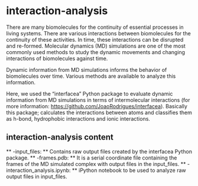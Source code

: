 # interaction-analysis

There are many biomolecules for the continuity of essential processes in living systems. There are various interactions between biomolecules for the continuity of these activities. In time, these interactions can be disrupted and re-formed. Molecular dynamics (MD) simulations are one of the most commonly used methods to study the dynamic movements and changing interactions of biomolecules against time.

Dynamic information from MD simulations informs the behavior of biomolecules over time. Various methods are available to analyze this information.

Here, we used the “interfacea” Python package to evaluate dynamic information from MD simulations in terms of intermolecular interactions (for more information: https://github.com/JoaoRodrigues/interfacea). Basically this package; calculates the interactions between atoms and classifies them as h-bond, hydrophobic interactions and ionic interactions.

## interaction-analysis content

** -input_files: ** Contains raw output files created by the interfacea Python package.
** -frames.pdb: ** It is a serial coordinate file containing the frames of the MD simulated complex with output files in the input_files.
** -interaction_analysis.ipynb: ** iPython notebook to be used to analyze raw output files in input_files.
